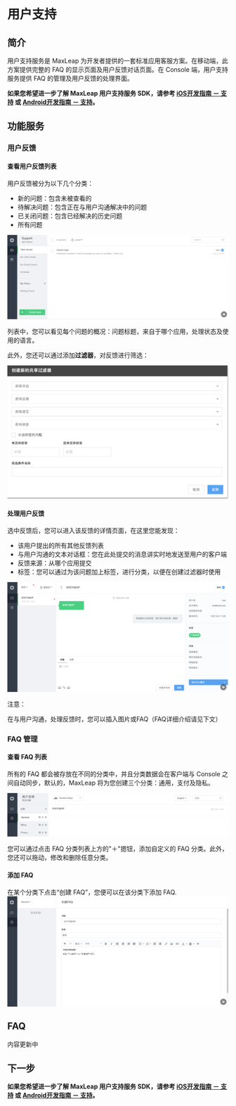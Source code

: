 # 用户支持
## 简介
用户支持服务是 MaxLeap 为开发者提供的一套标准应用客服方案。在移动端，此方案提供完整的 FAQ 的显示页面及用户反馈对话页面。在 Console 端，用户支持服务提供 FAQ 的管理及用户反馈的处理界面。

**如果您希望进一步了解 MaxLeap 用户支持服务 SDK，请参考 [iOS开发指南 － 支持](ML_DOCS_GUIDE_LINK_PLACEHOLDER_IOS#SUPPORT_ZH) 或 [Android开发指南 － 支持](ML_DOCS_GUIDE_LINK_PLACEHOLDER_ANDROID#SUPPORT_ZH)。**


## 功能服务

### 用户反馈

#### 查看用户反馈列表
用户反馈被分为以下几个分类：

* 新的问题：包含未被查看的
* 待解决问题：包含正在与用户沟通解决中的问题
* 已关闭问题：包含已经解决的历史问题
* 所有问题

![imgSPFeedbackList.png](../../../images/imgSPFeedbackList.png)

列表中，您可以看见每个问题的概况：问题标题，来自于哪个应用，处理状态及使用的语言。

此外，您还可以通过添加**过滤器**，对反馈进行筛选：

![imgSPAddFilter.png](../../../images/imgSPAddFilter.png)


#### 处理用户反馈

选中反馈后，您可以进入该反馈的详情页面，在这里您能发现：

* 该用户提出的所有其他反馈列表
* 与用户沟通的文本对话框：您在此处提交的消息讲实时地发送至用户的客户端
* 反馈来源：从哪个应用提交
* 标签：您可以通过为该问题加上标签，进行分类，以便在创建过滤器时使用

![imgSPHandleFeedback.png](../../../images/imgSPHandleFeedback.png)

注意：

在与用户沟通，处理反馈时，您可以插入图片或FAQ（FAQ详细介绍请见下文）


### FAQ 管理
#### 查看 FAQ 列表
所有的 FAQ 都会被存放在不同的分类中，并且分类数据会在客户端与 Console 之间自动同步，默认的，MaxLeap 将为您创建三个分类：通用，支付及隐私。

![imgSPFAQList.png](../../../images/imgSPFAQList.png)

您可以通过点击 FAQ 分类列表上方的"＋"摁钮，添加自定义的 FAQ 分类。此外，您还可以拖动，修改和删除任意分类。

#### 添加 FAQ

在某个分类下点击“创建 FAQ”，您便可以在该分类下添加 FAQ.
![imgSPFAQAddFAQ.png](../../../images/imgSPFAQAddFAQ.png)


## FAQ
内容更新中

## 下一步

**如果您希望进一步了解 MaxLeap 用户支持服务 SDK，请参考 [iOS开发指南 － 支持](ML_DOCS_GUIDE_LINK_PLACEHOLDER_IOS#SUPPORT_ZH) 或 [Android开发指南 － 支持](ML_DOCS_GUIDE_LINK_PLACEHOLDER_ANDROID#SUPPORT_ZH)。**
